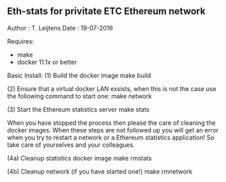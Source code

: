 Eth-stats for privitate ETC Ethereum network
--------------------------------------------

Author  : T. Leijtens
Date    : 19-07-2016

Requires:
* make
* docker 11.1x or better

Basic Install:
  (1) Build the docker image
  make build

  (2) Ensure that a virtual docker LAN exsists, when this is not the case use the following command to start one:
  make network

  (3) Start the Ethereum statistics server
  make stats

When you have stopped the process then please the care of cleaning the docker images. When these steps
are not followed up you will get an error when you try to restart a network or a Ethereum statistics
application! So take care of yourselves and your colleagues.

  (4a) Cleanup statistics docker image
  make rmstats

  (4b) Cleanup network (if you have started one!)
  make rmnetwork

